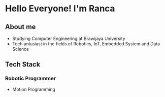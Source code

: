 # Hello Everyone! I'm Ranca
## About me
- Studying Computer Engineering at Brawijaya University
- Tech antusiast in the fields of Robotics, IoT, Embedded System and Data Science
## Tech Stack
### Robotic Programmer

- Motion Programming
